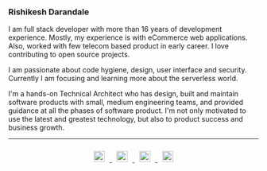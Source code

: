 ### Rishikesh Darandale

I am full stack developer with more than 16 years of development experience. Mostly, my experience is with eCommerce web applications. Also, worked with few telecom based product in early career. I love contributing to open source projects.

I am passionate about code hygiene, design, user interface and security. Currently I am focusing and learning more about the serverless world.

I'm a hands-on Technical Architect who has design, built and maintain software products with small, medium engineering teams, and provided guidance at all the phases of software product. I'm not only motivated to use the latest and greatest technology, but also to product success and business growth.

---
<p align="center">
  <a href="https://stackoverflow.com/users/8101556/rishikesh-darandale">
    <img style="padding: 10px;" alt="Rishikesh Darandale | Stack Overflow" width="22" height="22" src="https://cdn.jsdelivr.net/npm/simple-icons@3.1.0/icons/stackoverflow.svg" />
  </a>
  <a href="https://twitter.com/rishidarandale">
    <img style="padding: 10px;" alt="Rishikesh Darandale | Twitter" width="22" height="22" src="https://cdn.jsdelivr.net/npm/simple-icons@v3/icons/twitter.svg" />
  </a>
  <a href="https://www.linkedin.com/in/rishikeshdarandale/">
    <img style="padding: 10px;" alt="Rishikesh Darandale | LinkedIn" width="22" height="22" src="https://cdn.jsdelivr.net/npm/simple-icons@v3/icons/linkedin.svg" />
  </a>
  <a href="mailto:rishikesh.darandale@gmail.com">
    <img style="padding: 10px;" alt="Rishikesh Darandale | Gmail" width="22" height="22" src="https://cdn.jsdelivr.net/npm/simple-icons@3.1.0/icons/gmail.svg" />
  </a>
</p>
<!--
**RishikeshDarandale/rishikeshdarandale** is a ✨ _special_ ✨ repository because its `README.md` (this file) appears on your GitHub profile.

Here are some ideas to get you started:

- 🔭 I’m currently working on ...
- 🌱 I’m currently learning ...
- 👯 I’m looking to collaborate on ...
- 🤔 I’m looking for help with ...
- 💬 Ask me about ...
- 📫 How to reach me: ...
- 😄 Pronouns: ...
- ⚡ Fun fact: ...
-->
